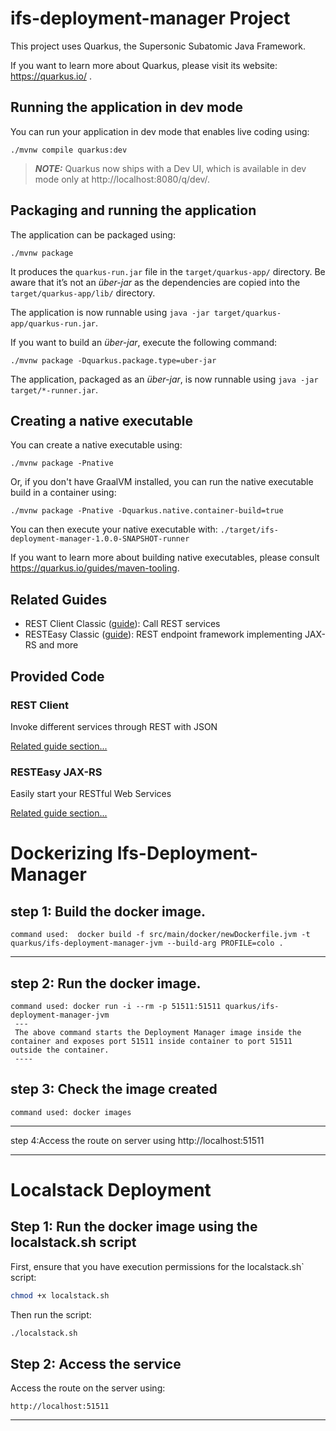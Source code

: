 # ifs-deployment-manager Project

This project uses Quarkus, the Supersonic Subatomic Java Framework.

If you want to learn more about Quarkus, please visit its website: https://quarkus.io/ .

## Running the application in dev mode

You can run your application in dev mode that enables live coding using:
```shell script
./mvnw compile quarkus:dev
```

> **_NOTE:_**  Quarkus now ships with a Dev UI, which is available in dev mode only at http://localhost:8080/q/dev/.

## Packaging and running the application

The application can be packaged using:
```shell script
./mvnw package
```
It produces the `quarkus-run.jar` file in the `target/quarkus-app/` directory.
Be aware that it’s not an _über-jar_ as the dependencies are copied into the `target/quarkus-app/lib/` directory.

The application is now runnable using `java -jar target/quarkus-app/quarkus-run.jar`.

If you want to build an _über-jar_, execute the following command:
```shell script
./mvnw package -Dquarkus.package.type=uber-jar
```

The application, packaged as an _über-jar_, is now runnable using `java -jar target/*-runner.jar`.

## Creating a native executable

You can create a native executable using: 
```shell script
./mvnw package -Pnative
```

Or, if you don't have GraalVM installed, you can run the native executable build in a container using: 
```shell script
./mvnw package -Pnative -Dquarkus.native.container-build=true
```

You can then execute your native executable with: `./target/ifs-deployment-manager-1.0.0-SNAPSHOT-runner`

If you want to learn more about building native executables, please consult https://quarkus.io/guides/maven-tooling.

## Related Guides

- REST Client Classic ([guide](https://quarkus.io/guides/rest-client)): Call REST services
- RESTEasy Classic ([guide](https://quarkus.io/guides/resteasy)): REST endpoint framework implementing JAX-RS and more

## Provided Code

### REST Client

Invoke different services through REST with JSON

[Related guide section...](https://quarkus.io/guides/rest-client)

### RESTEasy JAX-RS

Easily start your RESTful Web Services

[Related guide section...](https://quarkus.io/guides/getting-started#the-jax-rs-resources)

# Dockerizing Ifs-Deployment-Manager
 
 step 1: Build the docker image.
   ---
    command used:  docker build -f src/main/docker/newDockerfile.jvm -t quarkus/ifs-deployment-manager-jvm --build-arg PROFILE=colo .
   ---
   step 2: Run the docker image.
   ----
    command used: docker run -i --rm -p 51511:51511 quarkus/ifs-deployment-manager-jvm
     ---
     The above command starts the Deployment Manager image inside the container and exposes port 51511 inside container to port 51511 outside the container.
     ----

   step 3: Check the image created 
   ---
    command used: docker images
   ---
 step 4:Access the route on server using http://localhost:51511

---

# Localstack Deployment


## Step 1: Run the docker image using the localstack.sh script

First, ensure that you have execution permissions for the localstack.sh` script:
```bash
chmod +x localstack.sh
```

Then run the script:
```bash
./localstack.sh
```


## Step 2: Access the service

Access the route on the server using: 
```
http://localhost:51511
```

---
